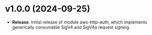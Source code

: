 # v1.0.0 (2024-09-25)

* **Release**: Initial release of module aws-http-auth, which implements generically consumable SigV4 and SigV4a request signing.

